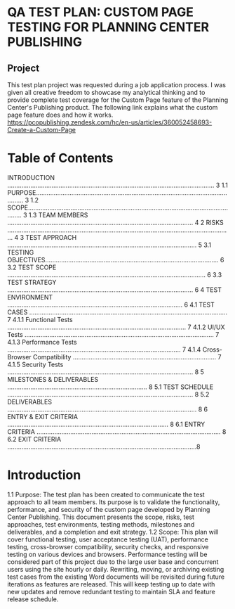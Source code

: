 # QA TEST PLAN: CUSTOM PAGE TESTING FOR PLANNING CENTER PUBLISHING

## Project
This test plan project was requested during a job application process. I was given all creative freedom to showcase my analytical thinking and to provide complete test coverage for the Custom Page feature of the Planning Center's Publishing product.
The following link explains what the custom page feature does and how it works. 
https://pcopublishing.zendesk.com/hc/en-us/articles/360052458693-Create-a-Custom-Page

# Table of Contents
INTRODUCTION ..................................................................................................................... 3
1.1 PURPOSE..................................................................................................................... 3
1.2 SCOPE......................................................................................................................... 3
1.3 TEAM MEMBERS ......................................................................................................... 4
2 RISKS ............................................................................................................................... 4
3 TEST APPROACH ........................................................................................................... 5
3.1 TESTING OBJECTIVES.................................................................................................. 6
3.2 TEST SCOPE ................................................................................................................ 6
3.3 TEST STRATEGY ......................................................................................................... 6
4 TEST ENVIRONMENT ................................................................................................... 6
4.1 TEST CASES ................................................................................................................ 7
4.1.1 Functional Tests ..................................................................................................... 7
4.1.2 UI/UX Tests ........................................................................................................... 7
4.1.3 Performance Tests .................................................................................................. 7
4.1.4 Cross-Browser Compatibility ................................................................................. 7
4.1.5 Security Tests ......................................................................................................... 8
5 MILESTONES & DELIVERABLES ............................................................................... 8
5.1 TEST SCHEDULE ......................................................................................................... 8
5.2 DELIVERABLES ........................................................................................................... 8
6 ENTRY & EXIT CRITERIA ........................................................................................... 8
6.1 ENTRY CRITERIA ........................................................................................................ 8
6.2 EXIT CRITERIA ...........................................................................................................8

# Introduction
1.1 Purpose:
The test plan has been created to communicate the test approach to all team members. Its purpose is to validate the functionality, performance, and security of the custom page developed by Planning Center Publishing. This document presents the scope, risks, test approaches, test environments, testing methods, milestones and deliverables, and a completion and exit strategy.
1.2 Scope:
This plan will cover functional testing, user acceptance testing (UAT), performance testing, cross-browser compatibility, security checks, and responsive testing on various devices and browsers.
Performance testing will be considered part of this project due to the large user base and concurrent users using the site hourly or daily.
Rewriting, moving, or archiving existing test cases from the existing Word documents will be revisited during future iterations as features are released. This will keep testing up to date with new updates and remove redundant testing to maintain SLA and feature release schedule.
